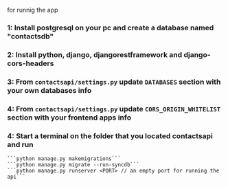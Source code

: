 for runnig the app 
 ### 1: Install postgresql on your pc and create a database named "contactsdb"
 ### 2: Install python, django, djangorestframework and django-cors-headers
 ### 3: From ```contactsapi/settings.py``` update ```DATABASES``` section with your own databases info
 ### 4: From ```contactsapi/settings.py``` update ```CORS_ORIGIN_WHITELIST``` section with your frontend apps info
 ### 4: Start a terminal on the folder that you located contactsapi and run
    ```python manage.py makemigrations```
    ```python manage.py migrate --run-syncdb```
    ```python manage.py runserver <PORT> // an empty port for running the api```
    
  
  
  
   
